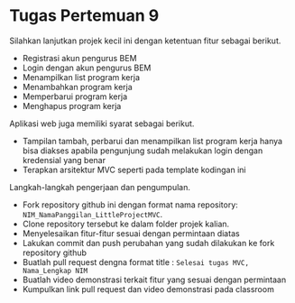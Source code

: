 # Tugas Pertemuan 9 

Silahkan lanjutkan projek kecil ini dengan ketentuan fitur sebagai berikut.
- Registrasi akun pengurus BEM
- Login dengan akun pengurus BEM
- Menampilkan list program kerja
- Menambahkan program kerja
- Memperbarui program kerja
- Menghapus program kerja

Aplikasi web juga memiliki syarat sebagai berikut.
- Tampilan tambah, perbarui dan menampilkan list program kerja hanya bisa diakses apabila pengunjung sudah melakukan login dengan kredensial yang benar
- Terapkan arsitektur MVC seperti pada template kodingan ini

Langkah-langkah pengerjaan dan pengumpulan.
- Fork repository github ini dengan format nama repository: ```NIM_NamaPanggilan_LittleProjectMVC```. 
- Clone repository tersebut ke dalam folder projek kalian. 
- Menyelesaikan fitur-fitur sesuai dengan permintaan diatas
- Lakukan commit dan push perubahan yang sudah dilakukan ke fork repository github
- Buatlah pull request dengna format title : ```Selesai tugas MVC, Nama_Lengkap NIM```
- Buatlah video demonstrasi terkait fitur yang sesuai dengan permintaan
- Kumpulkan link pull request dan video demonstrasi pada classroom